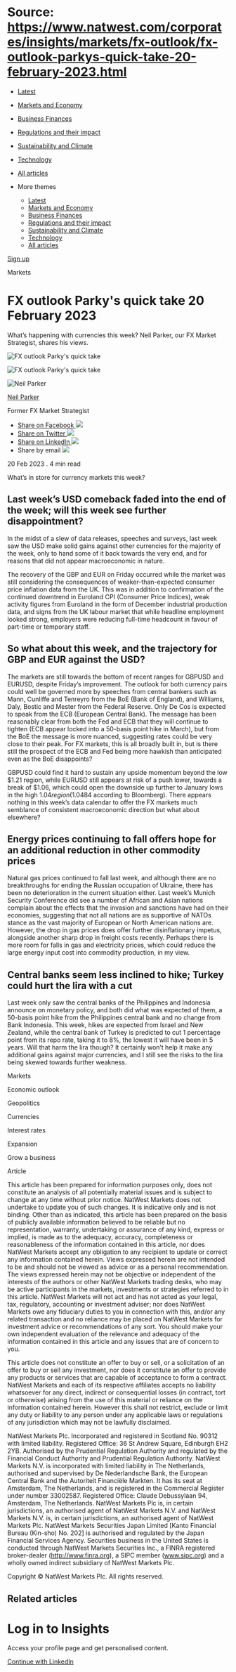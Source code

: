 # Source: https://www.natwest.com/corporates/insights/markets/fx-outlook/fx-outlook-parkys-quick-take-20-february-2023.html

* [Latest](https://www.natwest.com/corporates/insights.html)
* [Markets and Economy](https://www.natwest.com/corporates/insights/markets.html)
* [Business Finances](https://www.natwest.com/corporates/insights/finance.html)
* [Regulations and their impact](https://www.natwest.com/corporates/insights/regulation.html)
* [Sustainability and Climate](https://www.natwest.com/corporates/insights/sustainability.html)
* [Technology](https://www.natwest.com/corporates/insights/technology.html)
* [All articles](https://www.natwest.com/corporates/insights/all-articles.html)
* More themes

  + [Latest](https://www.natwest.com/corporates/insights.html "link")
  + [Markets and Economy](https://www.natwest.com/corporates/insights/markets.html "link")
  + [Business Finances](https://www.natwest.com/corporates/insights/finance.html "link")
  + [Regulations and their impact](https://www.natwest.com/corporates/insights/regulation.html "link")
  + [Sustainability and Climate](https://www.natwest.com/corporates/insights/sustainability.html "link")
  + [Technology](https://www.natwest.com/corporates/insights/technology.html "link")
  + [All articles](https://www.natwest.com/corporates/insights/all-articles.html "link")

[Sign up](https://www.natwest.com/corporates/insights/email-preferences/subscribe.html "Subscribe to receive our latest insights by email")

Markets

# FX outlook Parky's quick take 20 February 2023

What’s happening with currencies this week? Neil Parker, our FX Market Strategist, shares his views.

![FX outlook Parky's quick take](https://www.natwest.com/content/dam/natwest/business-insights/markets-and-economics/fx-outlook/image.dim.180.fx-outlook-pink-hero.png)

![FX outlook Parky's quick take](https://www.natwest.com/content/dam/natwest/business-insights/markets-and-economics/fx-outlook/image.dim.full.fx-outlook-pink-hero.png "FX outlook Parky's quick take")

![Neil Parker](https://www.natwest.com/content/dam/natwest/business-insights/corporates/author-images/image.dim.180.parker-neil.png)

[Neil Parker](https://www.natwest.com/content/natwest_com/en_uk/corporates/insights/authors/neil-parker.html)

Former FX Market Strategist

* [Share on Facebook ![](https://www.natwest.com/content/dam/natwest/business-insights/social-icons/facebook.png)](https://www.facebook.com/sharer/sharer.php?u=https://www.natwest.com/corporates/insights/markets/fx-outlook/fx-outlook-parkys-quick-take-20-february-2023.html)
* [Share on Twitter ![](https://www.natwest.com/content/dam/natwest/business-insights/social-icons/twitter.png)](https://www.twitter.com/share?url=https://www.natwest.com/corporates/insights/markets/fx-outlook/fx-outlook-parkys-quick-take-20-february-2023.html)
* [Share on LinkedIn ![](https://www.natwest.com/content/dam/natwest/business-insights/social-icons/linkedin.png)](http://www.linkedin.com/shareArticle?mini=true&url=https://www.natwest.com/corporates/insights/markets/fx-outlook/fx-outlook-parkys-quick-take-20-february-2023.html)
* Share by email ![](https://www.natwest.com/content/dam/natwest/business-insights/social-icons/email.png)

20 Feb 2023
. 4 min read

What’s in store for currency markets this week?

## Last week’s USD comeback faded into the end of the week; will this week see further disappointment?

In the midst of a slew of data releases, speeches and surveys, last week saw the USD make solid gains against other currencies for the majority of the week, only to hand some of it back towards the very end, and for reasons that did not appear macroeconomic in nature.

The recovery of the GBP and EUR on Friday occurred while the market was still considering the consequences of weaker-than-expected consumer price inflation data from the UK. This was in addition to confirmation of the continued downtrend in Euroland CPI (Consumer Price Indices), weak activity figures from Euroland in the form of December industrial production data, and signs from the UK labour market that while headline employment looked strong, employers were reducing full-time headcount in favour of part-time or temporary staff.

## So what about this week, and the trajectory for GBP and EUR against the USD?

The markets are still towards the bottom of recent ranges for GBPUSD and EURUSD, despite Friday’s improvement. The outlook for both currency pairs could well be governed more by speeches from central bankers such as Mann, Cunliffe and Tenreyro from the BoE (Bank of England), and Williams, Daly, Bostic and Mester from the Federal Reserve. Only De Cos is expected to speak from the ECB (European Central Bank). The message has been reasonably clear from both the Fed and ECB that they will continue to tighten (ECB appear locked into a 50-basis point hike in March), but from the BoE the message is more nuanced, suggesting rates could be very close to their peak. For FX markets, this is all broadly built in, but is there still the prospect of the ECB and Fed being more hawkish than anticipated even as the BoE disappoints?

GBPUSD could find it hard to sustain any upside momentum beyond the low $1.21 region, while EURUSD still appears at risk of a push lower, towards a break of $1.06, which could open the downside up further to January lows in the high $1.04 region ($1.0484 according to Bloomberg). There appears nothing in this week’s data calendar to offer the FX markets much semblance of consistent macroeconomic direction but what about elsewhere?

## Energy prices continuing to fall offers hope for an additional reduction in other commodity prices

Natural gas prices continued to fall last week, and although there are no breakthroughs for ending the Russian occupation of Ukraine, there has been no deterioration in the current situation either. Last week’s Munich Security Conference did see a number of African and Asian nations complain about the effects that the invasion and sanctions have had on their economies, suggesting that not all nations are as supportive of NATOs stance as the vast majority of European or North American nations are. However, the drop in gas prices does offer further disinflationary impetus, alongside another sharp drop in freight costs recently. Perhaps there is more room for falls in gas and electricity prices, which could reduce the large energy input cost into commodity production, in my view.

## Central banks seem less inclined to hike; Turkey could hurt the lira with a cut

Last week only saw the central banks of the Philippines and Indonesia announce on monetary policy, and both did what was expected of them, a 50-basis point hike from the Philippines central bank and no change from Bank Indonesia. This week, hikes are expected from Israel and New Zealand, while the central bank of Turkey is predicted to cut 1 percentage point from its repo rate, taking it to 8%, the lowest it will have been in 5 years. Will that harm the lira though? It certainly won’t help it make any additional gains against major currencies, and I still see the risks to the lira being skewed towards further weakness.

Markets

Economic outlook

Geopolitics

Currencies

Interest rates

Expansion

Grow a business

Article

This article has been prepared for information purposes only, does not constitute an analysis of all potentially material issues and is subject to change at any time without prior notice. NatWest Markets does not undertake to update you of such changes. It is indicative only and is not binding. Other than as indicated, this article has been prepared on the basis of publicly available information believed to be reliable but no representation, warranty, undertaking or assurance of any kind, express or implied, is made as to the adequacy, accuracy, completeness or reasonableness of the information contained in this article, nor does NatWest Markets accept any obligation to any recipient to update or correct any information contained herein. Views expressed herein are not intended to be and should not be viewed as advice or as a personal recommendation. The views expressed herein may not be objective or independent of the interests of the authors or other NatWest Markets trading desks, who may be active participants in the markets, investments or strategies referred to in this article. NatWest Markets will not act and has not acted as your legal, tax, regulatory, accounting or investment adviser; nor does NatWest Markets owe any fiduciary duties to you in connection with this, and/or any related transaction and no reliance may be placed on NatWest Markets for investment advice or recommendations of any sort. You should make your own independent evaluation of the relevance and adequacy of the information contained in this article and any issues that are of concern to you.

This article does not constitute an offer to buy or sell, or a solicitation of an offer to buy or sell any investment, nor does it constitute an offer to provide any products or services that are capable of acceptance to form a contract. NatWest Markets and each of its respective affiliates accepts no liability whatsoever for any direct, indirect or consequential losses (in contract, tort or otherwise) arising from the use of this material or reliance on the information contained herein. However this shall not restrict, exclude or limit any duty or liability to any person under any applicable laws or regulations of any jurisdiction which may not be lawfully disclaimed.

NatWest Markets Plc. Incorporated and registered in Scotland No. 90312 with limited liability. Registered Office: 36 St Andrew Square, Edinburgh EH2 2YB. Authorised by the Prudential Regulation Authority and regulated by the Financial Conduct Authority and Prudential Regulation Authority. NatWest Markets N.V. is incorporated with limited liability in The Netherlands, authorised and supervised by De Nederlandsche Bank, the European Central Bank and the Autoriteit Financiële Markten. It has its seat at Amsterdam, The Netherlands, and is registered in the Commercial Register under number 33002587. Registered Office: Claude Debussylaan 94, Amsterdam, The Netherlands. NatWest Markets Plc is, in certain jurisdictions, an authorised agent of NatWest Markets N.V. and NatWest Markets N.V. is, in certain jurisdictions, an authorised agent of NatWest Markets Plc. NatWest Markets Securities Japan Limited [Kanto Financial Bureau (Kin-sho) No. 202] is authorised and regulated by the Japan Financial Services Agency. Securities business in the United States is conducted through NatWest Markets Securities Inc., a FINRA registered broker-dealer (http://www.finra.org), a SIPC member (www.sipc.org) and a wholly owned indirect subsidiary of NatWest Markets Plc.

Copyright © NatWest Markets Plc. All rights reserved.

## Related articles

# Log in to Insights

Access your profile page and get personalised content.

[Continue with LinkedIn](https://www.natwest.com/j_security_check?configid=linkedin-NATWEST_CORPORATES)